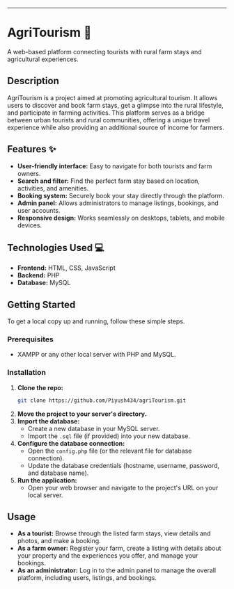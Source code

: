 -----

# AgriTourism 🌾

A web-based platform connecting tourists with rural farm stays and agricultural experiences.

## Description

AgriTourism is a project aimed at promoting agricultural tourism. It allows users to discover and book farm stays, get a glimpse into the rural lifestyle, and participate in farming activities. This platform serves as a bridge between urban tourists and rural communities, offering a unique travel experience while also providing an additional source of income for farmers.

## Features ✨

  * **User-friendly interface:** Easy to navigate for both tourists and farm owners.
  * **Search and filter:** Find the perfect farm stay based on location, activities, and amenities.
  * **Booking system:** Securely book your stay directly through the platform.
  * **Admin panel:** Allows administrators to manage listings, bookings, and user accounts.
  * **Responsive design:** Works seamlessly on desktops, tablets, and mobile devices.

## Technologies Used 💻

  * **Frontend:** HTML, CSS, JavaScript
  * **Backend:** PHP
  * **Database:** MySQL

## Getting Started

To get a local copy up and running, follow these simple steps.

### Prerequisites

  * XAMPP or any other local server with PHP and MySQL.

### Installation

1.  **Clone the repo:**
    ```sh
    git clone https://github.com/Piyush434/agriTourism.git
    ```
2.  **Move the project to your server's directory.**
3.  **Import the database:**
      * Create a new database in your MySQL server.
      * Import the `.sql` file (if provided) into your new database.
4.  **Configure the database connection:**
      * Open the `config.php` file (or the relevant file for database connection).
      * Update the database credentials (hostname, username, password, and database name).
5.  **Run the application:**
      * Open your web browser and navigate to the project's URL on your local server.

## Usage

  * **As a tourist:** Browse through the listed farm stays, view details and photos, and make a booking.
  * **As a farm owner:** Register your farm, create a listing with details about your property and the experiences you offer, and manage your bookings.
  * **As an administrator:** Log in to the admin panel to manage the overall platform, including users, listings, and bookings.
